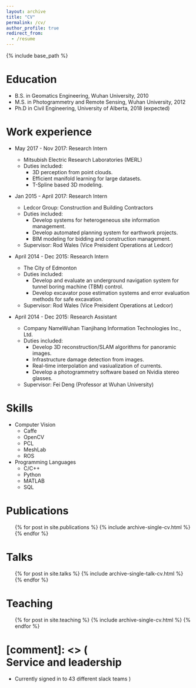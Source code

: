 ```yaml
---
layout: archive
title: "CV"
permalink: /cv/
author_profile: true
redirect_from:
  - /resume
---
```


{% include base_path %}

Education
======
* B.S. in Geomatics Engineering, Wuhan University, 2010
* M.S. in Photogrammetry and Remote Sensing, Wuhan University, 2012
* Ph.D in Civil Engineering, University of Alberta, 2018 (expected)

Work experience
======
* May 2017 - Nov 2017: Research Intern
  * Mitsubish Electric Research Laboratories (MERL)
  * Duties included: 
    * 3D perception from point clouds.
	* Efficient manifold learning for large datasets.
	* T-Spline based 3D modeling.

* Jan 2015 - April 2017: Research Intern
  * Ledcor Group: Construction and Building Contractors
  * Duties included: 
    * Develop systems for heterogeneous site information management.
	* Develop automated planning system for earthwork projects.
	* BIM modeling for bidding and construction management.
  * Supervisor: Rod Wales (Vice Preisident Operations at Ledcor)
  
* April 2014 - Dec 2015: Research Intern
  * The City of Edmonton
  * Duties included: 
    * Develop and evaluate an underground navigation system for tunnel boring machine (TBM) control.
	* Develop excavator pose estimation systems and error evaluation methods for safe excavation.
  * Supervisor: Rod Wales (Vice Preisident Operations at Ledcor)

* April 2014 - Dec 2015: Research Assistant
  * Company NameWuhan Tianjihang Information Technologies Inc., Ltd.
  * Duties included: 
    * Develop 3D reconstruction/SLAM algorithms for panoramic images.
	* Infrastructure damage detection from images.
	* Real-time interpolation and vasiualization of currents.
	* Develop a photogrammetry software based on Nvidia stereo glasses. 
  * Supervisor: Fei Deng (Professor at Wuhan University)
  
Skills
======
* Computer Vision
  * Caffe 
  * OpenCV
  * PCL
  * MeshLab
  * ROS
* Programming Languages
  * C/C++
  * Python
  * MATLAB
  * SQL

Publications
======
  <ul>{% for post in site.publications %}
    {% include archive-single-cv.html %}
  {% endfor %}</ul>
  
Talks
======
  <ul>{% for post in site.talks %}
    {% include archive-single-talk-cv.html %}
  {% endfor %}</ul>
  
Teaching
======
  <ul>{% for post in site.teaching %}
    {% include archive-single-cv.html %}
  {% endfor %}</ul>

[comment]: <> (  
Service and leadership
======
* Currently signed in to 43 different slack teams
)
